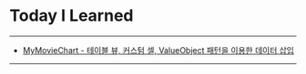 # Today I Learned

- - -

- [MyMovieChart - 테이블 뷰, 커스텀 셀, ValueObject 패턴을 이용한 데이터 삽입](https://github.com/VincentGeranium/MyMovieChart)

- - -

